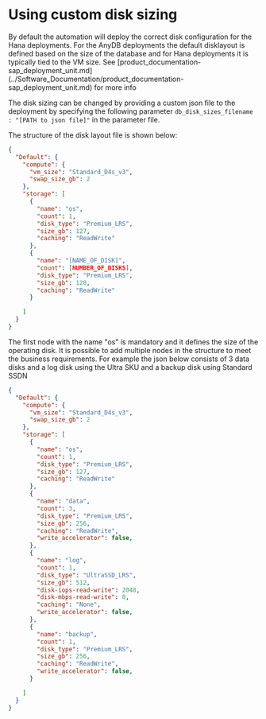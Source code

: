 # Using custom disk sizing #

By default the automation will deploy the correct disk configuration for the Hana deployments. For the AnyDB deployments the default disklayout is defined based on the size of the database and for Hana deployments it is typically tied to the VM size. See [product_documentation-sap_deployment_unit.md] (../Software_Documentation/product_documentation-sap_deployment_unit.md) for more info

The disk sizing can be changed by providing a custom json file to the deployment by specifying the following parameter ```db_disk_sizes_filename : "[PATH to json file]"``` in the parameter file.

The structure of the disk layout file is shown below:

```json
{
  "Default": {
    "compute": {
      "vm_size": "Standard_D4s_v3",
      "swap_size_gb": 2
    },
    "storage": [
      {
        "name": "os",
        "count": 1,
        "disk_type": "Premium_LRS",
        "size_gb": 127,
        "caching": "ReadWrite"
      },
      {
        "name": "[NAME_OF_DISK]",
        "count": [NUMBER_OF_DISKS],
        "disk_type": "Premium_LRS",
        "size_gb": 128,
        "caching": "ReadWrite"
      }

    ]
  }
}
```

The first node with the name "os" is mandatory and it defines the size of the operating disk. It is possible to add multiple nodes in the structure to meet the business requirements. For example the json below consists of 3 data disks and a log disk using the Ultra SKU and a backup disk using Standard SSDN

```json
{
  "Default": {
    "compute": {
      "vm_size": "Standard_D4s_v3",
      "swap_size_gb": 2
    },
    "storage": [
      {
        "name": "os",
        "count": 1,
        "disk_type": "Premium_LRS",
        "size_gb": 127,
        "caching": "ReadWrite"
      },
      {
        "name": "data",
        "count": 3,
        "disk_type": "Premium_LRS",
        "size_gb": 256,
        "caching": "ReadWrite",
        "write_accelerator": false,
      },
      {
        "name": "log",
        "count": 1,
        "disk_type": "UltraSSD_LRS",
        "size_gb": 512,
        "disk-iops-read-write": 2048,
        "disk-mbps-read-write": 8,
        "caching": "None",
        "write_accelerator": false,
      },
      {
        "name": "backup",
        "count": 1,
        "disk_type": "Premium_LRS",
        "size_gb": 256,
        "caching": "ReadWrite",
        "write_accelerator": false,
      }

    ]
  }
}
```

